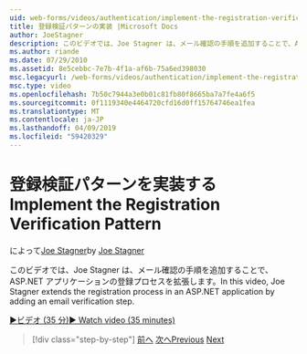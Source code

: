 ```yaml
---
uid: web-forms/videos/authentication/implement-the-registration-verification-pattern
title: 登録検証パターンの実装 |Microsoft Docs
author: JoeStagner
description: このビデオでは、Joe Stagner は、メール確認の手順を追加することで、ASP.NET アプリケーションの登録プロセスを拡張します。
ms.author: riande
ms.date: 07/29/2010
ms.assetid: 8e5cebbc-7e7b-4f1a-af6b-75a6ed398030
msc.legacyurl: /web-forms/videos/authentication/implement-the-registration-verification-pattern
msc.type: video
ms.openlocfilehash: 7b50c7944a3e0b01c81fb80f8665ba7a7fe4a6f5
ms.sourcegitcommit: 0f1119340e4464720cfd16d0ff15764746ea1fea
ms.translationtype: MT
ms.contentlocale: ja-JP
ms.lasthandoff: 04/09/2019
ms.locfileid: "59420329"
---
```

# <a name="implement-the-registration-verification-pattern"></a><span data-ttu-id="de903-103">登録検証パターンを実装する</span><span class="sxs-lookup"><span data-stu-id="de903-103">Implement the Registration Verification Pattern</span></span>

<span data-ttu-id="de903-104">によって[Joe Stagner](https://github.com/JoeStagner)</span><span class="sxs-lookup"><span data-stu-id="de903-104">by [Joe Stagner](https://github.com/JoeStagner)</span></span>

<span data-ttu-id="de903-105">このビデオでは、Joe Stagner は、メール確認の手順を追加することで、ASP.NET アプリケーションの登録プロセスを拡張します。</span><span class="sxs-lookup"><span data-stu-id="de903-105">In this video, Joe Stagner extends the registration process in an ASP.NET application by adding an email verification step.</span></span>

[<span data-ttu-id="de903-106">&#9654;ビデオ (35 分)</span><span class="sxs-lookup"><span data-stu-id="de903-106">&#9654; Watch video (35 minutes)</span></span>](https://channel9.msdn.com/Blogs/ASP-NET-Site-Videos/implement-the-registration-verification-pattern)

> [!div class="step-by-step"]
> <span data-ttu-id="de903-107">[前へ](logging-users-into-your-membership-system.md)
> [次へ](simple-web-service-authentication.md)</span><span class="sxs-lookup"><span data-stu-id="de903-107">[Previous](logging-users-into-your-membership-system.md)
[Next](simple-web-service-authentication.md)</span></span>

